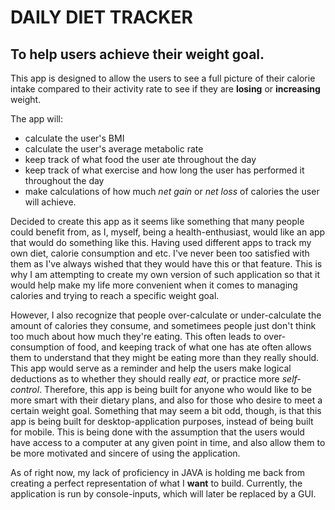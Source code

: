 # DAILY DIET TRACKER

## To help users achieve their weight goal.

 This app is designed to allow the users to see a full picture of their
 calorie intake compared to their activity rate to see if they are
 **losing** or **increasing** weight. 

The app will:
- calculate the user's BMI
- calculate the user's average metabolic rate
- keep track of what food the user ate throughout the day
- keep track of what exercise and how long the user has performed it throughout the day
- make calculations of how much *net gain* or *net loss* of calories the user will achieve.

Decided to create this app as it seems like something that many people could benefit from,
as I, myself, being a health-enthusiast, would like an app that would do something like this.
Having used different apps to track my own diet, calorie consumption and etc. I've never been
too satisfied with them as I've always wished that they would have this or that feature.
This is why I am attempting to create my own version of such application so that it would help
make my life more convenient when it comes to managing calories and trying to reach a specific weight goal.

However, I also recognize that people over-calculate or under-calculate the amount of calories they consume,
and sometimees people just don't think too much about how much they're eating. This often leads to
over-consumption of food, and keeping track of what one has ate often allows them to understand that
they might be eating more than they really should. This app would serve as a reminder and help the users
make logical deductions as to whether they should really *eat*, or practice more *self-control*. Therefore,
this app is being built for anyone who would like to be more smart with their dietary plans, and also for those
who desire to meet a certain weight goal. Something that may seem a bit odd, though, is that this app is being built
for desktop-application purposes, instead of being built for mobile. This is being done with the assumption that
the users would have access to a computer at any given point in time, and also allow them to be more motivated
and sincere of using the application.

As of right now, my lack of proficiency in JAVA is holding me back from creating a perfect representation of what
I **want** to build. Currently, the application is run by console-inputs, which will later be replaced by a GUI.

